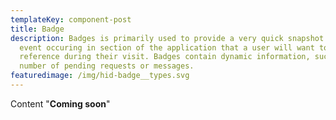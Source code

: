 ```yaml
---
templateKey: component-post
title: Badge
description: Badges is primarily used to provide a very quick snapshot of an
  event occuring in section of the application that a user will want to
  reference during their visit. Badges contain dynamic information, such as a
  number of pending requests or messages.
featuredimage: /img/hid-badge__types.svg
---
```

C﻿ontent "**Coming soon**"